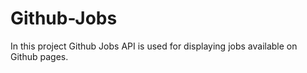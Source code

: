 # Github-Jobs
In this project Github Jobs API is used for displaying jobs available on Github pages.
